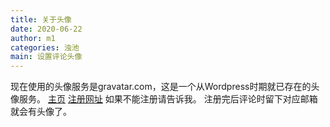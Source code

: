 ```yaml
---
title: 关于头像
date: 2020-06-22
author: m1
categories: 浊池
main: 设置评论头像
---
```


现在使用的头像服务是gravatar.com，这是一个从Wordpress时期就已存在的头像服务。
[主页](https://en.gravatar.com)
[注册网址](https://wordpress.com/start/wpcc/oauth2-user/zh-cn)
如果不能注册请告诉我。
注册完后评论时留下对应邮箱就会有头像了。
